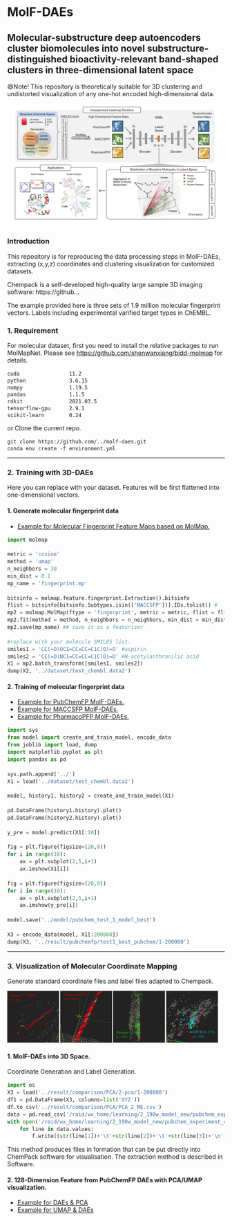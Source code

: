 # MolF-DAEs
## Molecular-substructure deep autoencoders cluster biomolecules into novel substructure-distinguished bioactivity-relevant band-shaped clusters in three-dimensional latent space


😄Note! This repository is theoretically suitable for 3D clustering and undistorted visualization of any one-hot encoded high-dimensional data. 


![image](./figure1.png)

### Introduction


This repository is for reproducing the data processing steps in MolF-DAEs, extracting (x,y,z) coordinates and clustering visualization for customized datasets. 

Chempack is a self-developed high-quality large sample 3D imaging software: https://github...

The example provided here is three sets of 1.9 million molecular fingerprint vectors. Labels including experimental varified target types in ChEMBL.

### 1. Requirement

For molecular dataset, first you need to install the relative packages to run MolMapNet. 
Please see https://github.com/shenwanxiang/bidd-molmap for details.

```
cuda                11.2
python              3.6.15
numpy               1.19.5
pandas              1.1.5
rdkit               2021.03.5
tensorflow-gpu      2.9.1
scikit-learn        0.24
```

or Clone the current repo.

    git clone https://github.com/../molf-daes.git
    conda env create -f environment.yml

___
### 2. Training with 3D-DAEs
Here you can replace with your dataset. Features will be first flattened into one-dimensional vectors.
####    1. Generate molecular fingerprint data
* [Example for Molecular Fingerprint Feature Maps based on MolMap.](./code/feature_extraction.ipynb)


```py
import molmap

metric = 'cosine'
method = 'umap'
n_neighbors = 30
min_dist = 0.1
mp_name = 'fingerprint.mp'

bitsinfo = molmap.feature.fingerprint.Extraction().bitsinfo
flist = bitsinfo[bitsinfo.Subtypes.isin(['MACCSFP'])].IDs.tolist() #    replace with FMAP channel
mp2 = molmap.MolMap(ftype = 'fingerprint', metric = metric, flist = flist)
mp2.fit(method = method, n_neighbors = n_neighbors, min_dist = min_dist)
mp2.save(mp_name) ## save it as a featurizer

#replace with your molecule SMILES list.
smiles1 = 'CC(=O)OC1=CC=CC=C1C(O)=O' #aspirin
smiles2 = 'CC(=O)NC1=CC=CC=C1C(O)=O' #N‐acetylanthranilic acid
X1 = mp2.batch_transform([smiles1, smiles2])
dump(X2, '../dataset/test_chembl.data2')
```

####    2. Training of molecular fingerprint data
* [Example for PubChemFP MolF-DAEs.](https://github.com/...test1_best.ipynb)
* [Example for MACCSFP MolF-DAEs.](https://github.com/.../test9_1_best.ipynb)
* [Example for PharmacoPFP MolF-DAEs.](https://github.com/.../test1_1_best.ipynb)

```py
import sys
from model import create_and_train_model, encode_data
from joblib import load, dump
import matplotlib.pyplot as plt
import pandas as pd

sys.path.append('../') 
X1 = load('../dataset/test_chembl.data2')

model, history1, history2 = create_and_train_model(X1)

pd.DataFrame(history1.history).plot()
pd.DataFrame(history2.history).plot()

y_pre = model.predict(X1[:10])

fig = plt.figure(figsize=(20,8))
for i in range(10):
    ax = plt.subplot(2,5,i+1)
    ax.imshow(X1[i])

fig = plt.figure(figsize=(20,8))
for i in range(10):
    ax = plt.subplot(2,5,i+1)
    ax.imshow(y_pre[i])

model.save('../model/pubchem_test_1_model_best')

X3 = encode_data(model, X1[:200000])
dump(X3, '../result/pubchemfp/test1_best_pubchem/1-200000')

```
------

### 3. Visualization of Molecular Coordinate Mapping
Generate standard coordinate files and label files adapted to Chempack. 


![image](./bands.png)
####    1. MolF-DAEs into 3D Space.
Coordinate Generation and Label Generation.

```py
import os
X3 = load('../result/comparison/PCA/2-pca/1-200000')
df1 = pd.DataFrame(X3, columns=list('XYZ'))
df.to_csv('../result/comparison/PCA/PCA_2_ME.csv')
data = pd.read_csv('/raid/wx_home/learning/2_190w_model_new/pubchem_experiment_compari/UMAP_2/UMAP_2_ME.csv', encoding='utf-8')
with open('/raid/wx_home/learning/2_190w_model_new/pubchem_experiment_compari/UMAP_2/UMAP_2_190w_3d_data3.txt','a+', encoding='utf-8') as f:
    for line in data.values:
        f.write((str(line[1])+'\t'+str(line[2])+'\t'+str(line[3])+'\n')) 
```

This method produces files in formation that can be put directly into ChemPack software for visualisation. The extraction method is described in Software. 

####    2. 128-Dimension Feature from PubChemFP DAEs with PCA/UMAP visualization.
* [Example for DAEs & PCA](https://github.com/../code/PCA.ipynb)
* [Example for UMAP & DAEs](https://github.com/../code/UMAP.ipynb)

